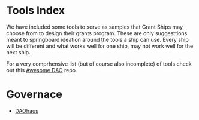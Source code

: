 # Tools Index

We have included some tools to serve as samples that Grant Ships may choose from to design their grants program. These are only suggesttions meant to springboard ideation around the tools a ship can use. Every ship will be different and what works well for one ship, may not work well for the next ship.

For a very comprhensive list (but of course also incomplete) of tools check out this [Awesome DAO](https://github.com/boilerrat/awesome-decentralized-autonomous-organizations) repo.

# Governace

- [DAOhaus](./daohaus)